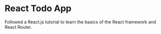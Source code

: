 # React Todo App

Followed a React.js tutorial to learn the basics of the React framework and React Router.
